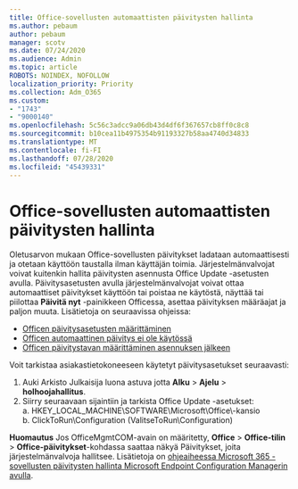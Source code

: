 ```yaml
---
title: Office-sovellusten automaattisten päivitysten hallinta
ms.author: pebaum
author: pebaum
manager: scotv
ms.date: 07/24/2020
ms.audience: Admin
ms.topic: article
ROBOTS: NOINDEX, NOFOLLOW
localization_priority: Priority
ms.collection: Adm_O365
ms.custom:
- "1743"
- "9000140"
ms.openlocfilehash: 5c56c3adcc9a06db43d4df6f367657cb8ff0c8c8
ms.sourcegitcommit: b10cea11b4975354b91193327b58aa4740d34833
ms.translationtype: MT
ms.contentlocale: fi-FI
ms.lasthandoff: 07/28/2020
ms.locfileid: "45439331"
---
```

# <a name="control-automatic-updates-for-office-apps"></a>Office-sovellusten automaattisten päivitysten hallinta

Oletusarvon mukaan Office-sovellusten päivitykset ladataan automaattisesti ja otetaan käyttöön taustalla ilman käyttäjän toimia. Järjestelmänvalvojat voivat kuitenkin hallita päivitysten asennusta Office Update -asetusten avulla. Päivitysasetusten avulla järjestelmänvalvojat voivat ottaa automaattiset päivitykset käyttöön tai poistaa ne käytöstä, näyttää tai piilottaa **Päivitä nyt** -painikkeen Officessa, asettaa päivityksen määräajat ja paljon muuta. Lisätietoja on seuraavissa ohjeissa:

- [Officen päivitysasetusten määrittäminen](https://docs.microsoft.com/deployoffice/configure-update-settings-for-office-365-proplus)  
- [Officen automaattinen päivitys ei ole käytössä](https://support.microsoft.com/help/2753538/automatic-updating-for-office-2013-and-office-2016-click-to-run-is-not)  
- [Officen päivitystavan määrittäminen asennuksen jälkeen](https://docs.microsoft.com/deployoffice/configuration-options-for-the-office-2016-deployment-tool#updates-element)

Voit tarkistaa asiakastietokoneeseen käytetyt päivitysasetukset seuraavasti:

1. Auki Arkisto Julkaisija luona astuva jotta **Alku**  >  **Ajelu**  >  **holhoojahallitus**.
2. Siirry seuraavaan sijaintiin ja tarkista Office Update -asetukset:  
    a. HKEY_LOCAL_MACHINE\SOFTWARE\Microsoft\Office\\\-kansio  
    b. ClickToRun\Configuration (ValitseToRun\Configuration)

**Huomautus**  Jos OfficeMgmtCOM-avain on määritetty, **Office**  >  **Office-tilin**  >  **Office-päivitykset**-kohdassa saattaa näkyä Päivitykset, joita järjestelmänvalvoja hallitsee. Lisätietoja on [ohjeaiheessa Microsoft 365 -sovellusten päivitysten hallinta Microsoft Endpoint Configuration Managerin avulla](https://docs.microsoft.com/deployoffice/manage-updates-to-office-365-proplus-with-system-center-configuration-manager#method-1-use-office-deployment-tool-to-enable-office-365-clients-to-receive-updates-from-configuration-manager).  